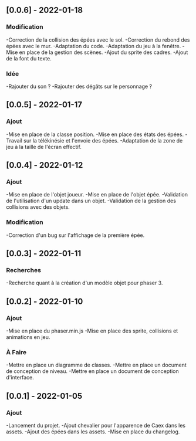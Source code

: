## [0.0.6] - 2022-01-18
### Modification
-Correction de la collision des épées avec le sol.
-Correction du rebond des épées avec le mur.
-Adaptation du code.
-Adaptation du jeu à la fenêtre.
-Mise en place de la gestion des scènes.
-Ajout du sprite des cadres.
-Ajout de la font du texte.
### Idée
-Rajouter du son ?
-Rajouter des dégâts sur le personnage ?

## [0.0.5] - 2022-01-17
### Ajout
-Mise en place de la classe position.
-Mise en place des états des épées.
-Travail sur la télékinésie et l'envoie des épées.
-Adaptation de la zone de jeu à la taille de l'écran effectif.

## [0.0.4] - 2022-01-12
### Ajout
-Mise en place de l'objet joueur.
-Mise en place de l'objet épée.
-Validation de l'utilisation d'un update dans un objet.
-Validation de la gestion des collisions avec des objets.
### Modification
-Correction d'un bug sur l'affichage de la première épée.

## [0.0.3] - 2022-01-11
### Recherches
-Recherche quant à la création d'un modèle objet pour phaser 3.

## [0.0.2] - 2022-01-10
### Ajout
-Mise en place du phaser.min.js
-Mise en place des sprite, collisions et animations en jeu.
### À Faire
-Mettre en place un diagramme de classes.
-Mettre en place un document de conception de niveau.
-Mettre en place un document de conception d'interface.

## [0.0.1] - 2022-01-05
### Ajout
-Lancement du projet.
-Ajout chevalier pour l'apparence de Caex dans les assets.
-Ajout des épées dans les assets.
-Mise en place du changelog.